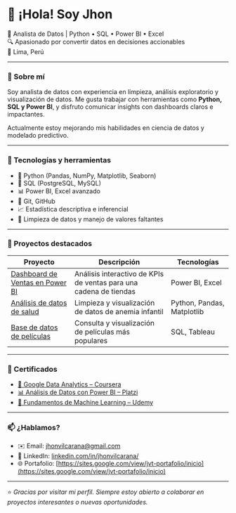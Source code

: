 # 👋 ¡Hola! Soy Jhon

🎯 Analista de Datos | Python • SQL • Power BI • Excel  
🔍 Apasionado por convertir datos en decisiones accionables  
📍 Lima, Perú

---

### 🚀 Sobre mí

Soy analista de datos con experiencia en limpieza, análisis exploratorio y visualización de datos. Me gusta trabajar con herramientas como **Python, SQL y Power BI**, y disfruto comunicar insights con dashboards claros e impactantes.

Actualmente estoy mejorando mis habilidades en ciencia de datos y modelado predictivo.

---

### 🧰 Tecnologías y herramientas

- 🐍 Python (Pandas, NumPy, Matplotlib, Seaborn)
- 🧮 SQL (PostgreSQL, MySQL)
- 📊 Power BI, Excel avanzado
- 📁 Git, GitHub
- 📈 Estadística descriptiva e inferencial
- 🧼 Limpieza de datos y manejo de valores faltantes

---

### 📂 Proyectos destacados

| Proyecto | Descripción | Tecnologías |
|---------|-------------|-------------|
| [Dashboard de Ventas en Power BI](#) | Análisis interactivo de KPIs de ventas para una cadena de tiendas | Power BI, Excel |
| [Análisis de datos de salud](#) | Limpieza y visualización de datos de anemia infantil | Python, Pandas, Matplotlib |
| [Base de datos de películas](#) | Consulta y visualización de películas más populares | SQL, Tableau |

---

### 📜 Certificados

- [📘 Google Data Analytics – Coursera](#)
- [📊 Análisis de Datos con Power BI – Platzi](#)
- [🧠 Fundamentos de Machine Learning – Udemy](#)

---

### 📫 ¿Hablamos?

- ✉️ Email: [jhonvilcarana@gmail.com](mailto:jhonvilcarana@gmail.com)
- 💼 LinkedIn: [linkedin.com/in/jhonvilcarana/](https://www.linkedin.com/in/jhonvilcarana/)
- 🌐 Portafolio: [https://sites.google.com/view/jvt-portafolio/inicio](https://sites.google.com/view/jvt-portafolio/inicio)

---

⭐ *Gracias por visitar mi perfil. Siempre estoy abierto a colaborar en proyectos interesantes o nuevas oportunidades.*  
